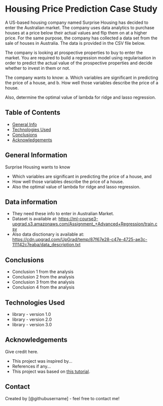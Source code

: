 # Housing Price Prediction Case Study

A US-based housing company named Surprise Housing has decided to enter the Australian market. The company uses data analytics to purchase houses at a price below their actual values and flip them on at a higher price. For the same purpose, the company has collected a data set from the sale of houses in Australia. The data is provided in the CSV file below.

The company is looking at prospective properties to buy to enter the market. You are required to build a regression model using regularisation in order to predict the actual value of the prospective properties and decide whether to invest in them or not.

The company wants to know:
 a. Which variables are significant in predicting the price of a house, and
 b. How well those variables describe the price of a house.

Also, determine the optimal value of lambda for ridge and lasso regression.

## Table of Contents
* [General Info](#general-information)
* [Technologies Used](#technologies-used)
* [Conclusions](#conclusions)
* [Acknowledgements](#acknowledgements)

<!-- You can include any other section that is pertinent to your problem -->

## General Information

Surprise Housing wants to know 
- Which variables are significant in predicting the price of a house, and
- How well those variables describe the price of a house.
- Also the optimal value of lambda for ridge and lasso regression.


## Data information
- They need these info to enter in Australian Market.
- Dataset is available at: https://ml-course3-upgrad.s3.amazonaws.com/Assignment_+Advanced+Regression/train.csv
- Also data disctionary is available at: https://cdn.upgrad.com/UpGrad/temp/87f67e28-c47e-4725-ae3c-111142c7eaba/data_description.txt 

<!-- You don't have to answer all the questions - just the ones relevant to your project. -->

## Conclusions
- Conclusion 1 from the analysis
- Conclusion 2 from the analysis
- Conclusion 3 from the analysis
- Conclusion 4 from the analysis

<!-- You don't have to answer all the questions - just the ones relevant to your project. -->


## Technologies Used
- library - version 1.0
- library - version 2.0
- library - version 3.0

<!-- As the libraries versions keep on changing, it is recommended to mention the version of library used in this project -->

## Acknowledgements
Give credit here.
- This project was inspired by...
- References if any...
- This project was based on [this tutorial](https://www.example.com).


## Contact
Created by [@githubusername] - feel free to contact me!


<!-- Optional -->
<!-- ## License -->
<!-- This project is open source and available under the [... License](). -->

<!-- You don't have to include all sections - just the one's relevant to your project -->
